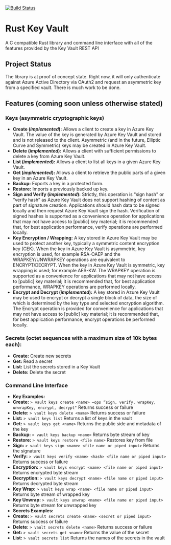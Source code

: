 [![Build Status](https://travis-ci.org/devigned/rust-key-vault.svg?branch=master)](https://travis-ci.org/devigned/rust-key-vault)
# Rust Key Vault
A C compatible Rust library and command line interface with all of the features provided by the Key Vault REST API

## Project Status
The library is at proof of concept state. Right now, it will only authenticate against Azure Active Directory via OAuth2 and request an asymmetric key from a specified vault. There is much work to be done.

## Features (coming soon unless otherwise stated)
### Keys (asymmetric cryptographic keys)
- <b>Create (*implemented*):</b> Allows a client to create a key in Azure Key Vault. The value of the key is generated by Azure Key Vault and stored and is not released to the client. Asymmetric (and in the future, Elliptic Curve and Symmetric) keys may be created in Azure Key Vault.
- <b>Delete (*implemented*):</b> Allows a client with sufficient permissions to delete a key from Azure Key Vault.
- <b>List (*implemented*):</b> Allows a client to list all keys in a given Azure Key Vault.
- <b>Get (*implemented*):</b> Allows a client to retrieve the public parts of a given key in an Azure Key Vault.
- <b>Backup:</b> Exports a key in a protected form.
- <b>Restore:</b> Imports a previously backed up key.
- <b>Sign and Verify (*implemented*):</b> Strictly, this operation is "sign hash" or “verify hash” as Azure Key Vault does not support hashing of content as part of signature creation. Applications should hash data to be signed locally and then request Azure Key Vault sign the hash. Verification of signed hashes is supported as a convenience operation for applications that may not have access to [public] key material; it is recommended that, for best application performance, verify operations are performed locally.
- <b>Key Encryption / Wrapping:</b> A key stored in Azure Key Vault may be used to protect another key, typically a symmetric content encryption key (CEK). When the key in Azure Key Vault is asymmetric, key encryption is used, for example RSA-OAEP and the WRAPKEY/UNWRAPKEY operations are equivalent to ENCRYPT/DECRYPT. When the key in Azure Key Vault is symmetric, key wrapping is used; for example AES-KW. The WRAPKEY operation is supported as a convenience for applications that may not have access to [public] key material; it is recommended that, for best application performance, WRAPKEY operations are performed locally.
- <b>Encrypt and Decrypt (*implemented*):</b> A key stored in Azure Key Vault may be used to encrypt or decrypt a single block of data, the size of which is determined by the key type and selected encryption algorithm. The Encrypt operation is provided for convenience for applications that may not have access to [public] key material; it is recommended that, for best application performance, encrypt operations be performed locally.

### Secrets (octet sequences with a maximum size of 10k bytes each):
- <b>Create:</b> Create new secrets
- <b>Get:</b> Read a secret
- <b>List:</b> List the secrets stored in a Key Vault
- <b>Delete:</b> Delete the secret

### Command Line Interface
- <b>Key Examples:</b>
 - <b>Create:</b> `> vault keys create <name> –ops “sign, verify, wrapKey, unwrapKey, encrypt, decrypt"`
Returns success or failure
 - <b>Delete:</b> `> vault keys delete <name>`
Returns success or failure
 - <b>List:</b> `> vault keys list`
Returns a list of keys in the vault
 - <b>Get:</b> `> vault keys get <name>`
Returns the public side and metadata of the key
 - <b>Backup:</b> `> vault keys backup <name>`
Returns byte stream of key
 - <b>Restore:</b> `> vault keys restore <file name>`
Restores key from file
 - <b>Sign:</b> `> vault keys sign <name> <file name or piped input>`
Returns the signature
 - <b>Verify:</b> `> vault keys verify <name> <hash> <file name or piped input>`
Returns success or failure
 - <b>Encryption:</b> `> vault keys encrypt <name> <file name or piped input>`
Returns encrypted byte stream
 - <b>Decryption:</b> `> vault keys decrypt <name> <file name or piped input>`
Returns decrypted byte stream
 - <b>Key Wrap:</b> `> vault keys wrap <name> <file name or piped input>`
Returns byte stream of wrapped key
 - <b>Key Unwrap:</b> `> vault keys unwrap <name> <file name or piped input>`
Returns byte stream for unwrapped key
- <b>Secrets Examples:</b>
 - <b>Create:</b> `> vault secrets create <name> <secret or piped input>`
Returns success or failure
 - <b>Delete:</b> `> vault secrets delete <name>`
Returns success or failure
 - <b>Get:</b> `> vault secrets get <name>`
Returns the value of the secret
 - <b>List:</b> `> vault secrets list`
Returns the names of the secrets in the vault
